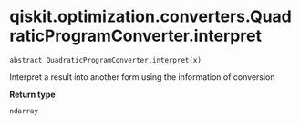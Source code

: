 # qiskit.optimization.converters.QuadraticProgramConverter.interpret

`abstract QuadraticProgramConverter.interpret(x)`

Interpret a result into another form using the information of conversion

**Return type**

`ndarray`
